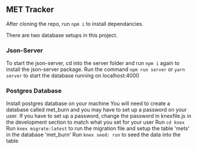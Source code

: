 ## MET Tracker

After cloning the repo, run `npm i` to install dependancies.

There are two database setups in this project.

### Json-Server

To start the json-server, cd into the server folder and run `npm i` again to install the json-server package.
Run the command `npm run server` or `yarn server` to start the database running on localhost:4000

### Postgres Database

Install postgres database on your machine
You will need to create a database called met_burn and you may have to set up a password on your user.
If you have to set up a password, change the password in knexfile.js in the development section to match what you set for your user
Run `cd knex`
Run `knex migrate:latest` to run the migration file and setup the table 'mets' in the database 'met_burn'
Run `knex seed: run` to seed the data into the table
